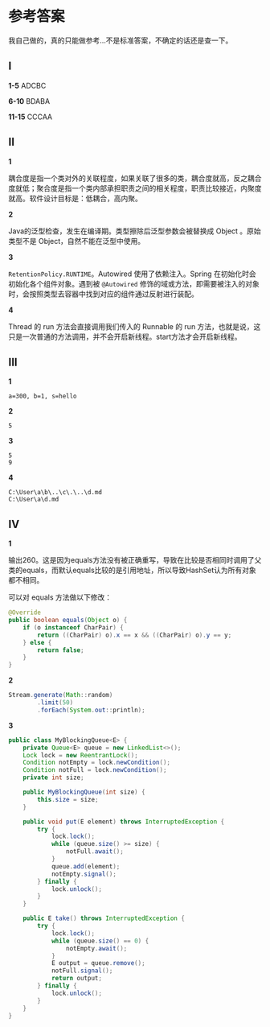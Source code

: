 # 参考答案

我自己做的，真的只能做参考...不是标准答案，不确定的话还是查一下。

## I

**1-5** ADCBC

**6-10** BDABA

**11-15** CCCAA



## II

**1**

耦合度是指一个类对外的关联程度，如果关联了很多的类，耦合度就高，反之耦合度就低；聚合度是指一个类内部承担职责之间的相关程度，职责比较接近，内聚度就高。软件设计目标是：低耦合，高内聚。

**2**

Java的泛型检查，发生在编译期。类型擦除后泛型参数会被替换成 Object 。原始类型不是 Object，自然不能在泛型中使用。

**3**

`RetentionPolicy.RUNTIME`。Autowired 使用了依赖注入。Spring 在初始化时会初始化各个组件对象。遇到被 `@Autowired` 修饰的域或方法，即需要被注入的对象时，会按照类型去容器中找到对应的组件通过反射进行装配。

**4**

Thread 的 run 方法会直接调用我们传入的 Runnable 的 run 方法，也就是说，这只是一次普通的方法调用，并不会开启新线程。start方法才会开启新线程。



## III

**1**

```
a=300, b=1, s=hello
```

**2**

```
5
```

**3**

```
5
9
```

**4**

```
C:\User\a\b\..\c\.\..\d.md
C:\User\a\d.md
```



## IV

**1**

输出260。这是因为equals方法没有被正确重写，导致在比较是否相同时调用了父类的equals，而默认equals比较的是引用地址，所以导致HashSet认为所有对象都不相同。

可以对 equals 方法做以下修改：

```java
@Override
public boolean equals(Object o) {
    if (o instanceof CharPair) {
        return ((CharPair) o).x == x && ((CharPair) o).y == y;
    } else {
        return false;
    }
}
```

**2** 

```java
Stream.generate(Math::random)
        .limit(50)
        .forEach(System.out::println);
```

**3**

```java
public class MyBlockingQueue<E> {
    private Queue<E> queue = new LinkedList<>();
    Lock lock = new ReentrantLock();
    Condition notEmpty = lock.newCondition();
    Condition notFull = lock.newCondition();
    private int size;

    public MyBlockingQueue(int size) {
        this.size = size;
    }

    public void put(E element) throws InterruptedException {
        try {
            lock.lock();
            while (queue.size() >= size) {
                notFull.await();
            }
            queue.add(element);
            notEmpty.signal();
        } finally {
            lock.unlock();
        }
    }

    public E take() throws InterruptedException {
        try {
            lock.lock();
            while (queue.size() == 0) {
                notEmpty.await();
            }
            E output = queue.remove();
            notFull.signal();
            return output;
        } finally {
            lock.unlock();
        }
    }
}
```